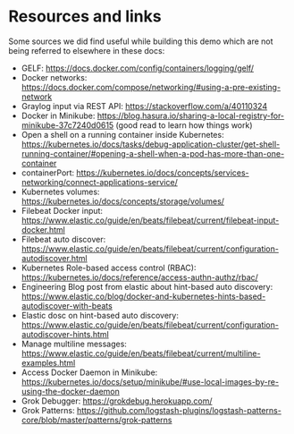 # Resources and links

Some sources we did find useful while building this demo which are not being referred to elsewhere in these docs:

* GELF: https://docs.docker.com/config/containers/logging/gelf/
* Docker networks: https://docs.docker.com/compose/networking/#using-a-pre-existing-network
* Graylog input via REST API: https://stackoverflow.com/a/40110324
* Docker in Minikube: https://blog.hasura.io/sharing-a-local-registry-for-minikube-37c7240d0615 (good read to learn how things work)
* Open a shell on a running container inside Kubernetes: https://kubernetes.io/docs/tasks/debug-application-cluster/get-shell-running-container/#opening-a-shell-when-a-pod-has-more-than-one-container
* containerPort: https://kubernetes.io/docs/concepts/services-networking/connect-applications-service/
* Kubernetes volumes: https://kubernetes.io/docs/concepts/storage/volumes/
* Filebeat Docker input: https://www.elastic.co/guide/en/beats/filebeat/current/filebeat-input-docker.html
* Filebeat auto discover: https://www.elastic.co/guide/en/beats/filebeat/current/configuration-autodiscover.html
* Kubernetes Role-based access control (RBAC): https://kubernetes.io/docs/reference/access-authn-authz/rbac/
* Engineering Blog post from elastic about hint-based auto discovery: https://www.elastic.co/blog/docker-and-kubernetes-hints-based-autodiscover-with-beats
* Elastic dosc on hint-based auto discovery: https://www.elastic.co/guide/en/beats/filebeat/current/configuration-autodiscover-hints.html
* Manage multiline messages: https://www.elastic.co/guide/en/beats/filebeat/current/multiline-examples.html
* Access Docker Daemon in Minikube: https://kubernetes.io/docs/setup/minikube/#use-local-images-by-re-using-the-docker-daemon
* Grok Debugger: https://grokdebug.herokuapp.com/
* Grok Patterns: https://github.com/logstash-plugins/logstash-patterns-core/blob/master/patterns/grok-patterns

